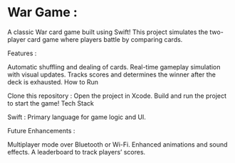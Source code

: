 # War Game :

A classic War card game built using Swift! This project simulates the two-player card game where players battle by comparing cards.

 Features :

Automatic shuffling and dealing of cards.
Real-time gameplay simulation with visual updates.
Tracks scores and determines the winner after the deck is exhausted.
How to Run

 Clone this repository :
Open the project in Xcode.
Build and run the project to start the game!
Tech Stack

 Swift :
Primary language for game logic and UI.

 Future Enhancements :

Multiplayer mode over Bluetooth or Wi-Fi.
Enhanced animations and sound effects.
A leaderboard to track players’ scores.
